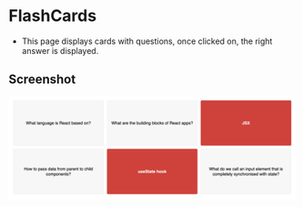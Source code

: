 # FlashCards
* This page displays cards with questions, once clicked on, the right answer is displayed.


## Screenshot

![Screenshot](Screenshot.png)
